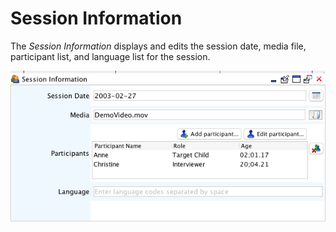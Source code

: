 # Session Information

The *Session Information* displays and edits the session date, media file, participant list, and language list for the session.

![../images/EditorView_SessionInformation.png](../images/EditorView_SessionInformation.png)
